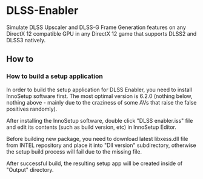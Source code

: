 # DLSS-Enabler
Simulate DLSS Upscaler and DLSS-G Frame Generation features on any DirectX 12 compatible GPU in any DirectX 12 game that supports DLSS2 and DLSS3 natively.

## How to

### How to build a setup application

In order to build the setup application for DLSS Enabler, you need to install InnoSetup software first. The most optimal version is 6.2.0 (nothing below, nothing above - mainly due to the craziness of some AVs that raise the false positives randomly).

After installing the InnoSetup software, double click "DLSS enabler.iss" file and edit its contents (such as build version, etc) in InnoSetup Editor.

Before building new package, you need to download latest libxess.dll file from INTEL repository and place it into "Dll version" subdirectory, otherwise the setup build process will fail due to the missing file.

After successful build, the resulting setup app will be created inside of "Output" directory.
